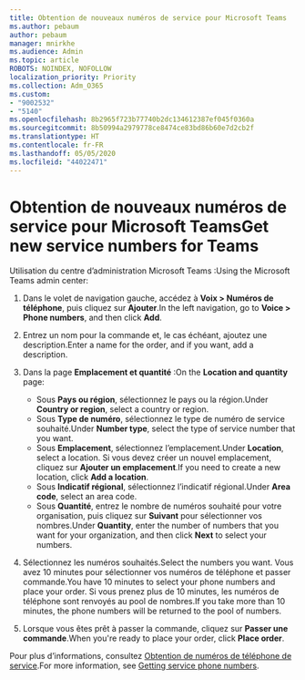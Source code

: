 ```yaml
---
title: Obtention de nouveaux numéros de service pour Microsoft Teams
ms.author: pebaum
author: pebaum
manager: mnirkhe
ms.audience: Admin
ms.topic: article
ROBOTS: NOINDEX, NOFOLLOW
localization_priority: Priority
ms.collection: Adm_O365
ms.custom:
- "9002532"
- "5140"
ms.openlocfilehash: 8b2965f723b77740b2dc134612387ef045f0360a
ms.sourcegitcommit: 8b50994a2979778ce8474ce83bd86b60e7d2cb2f
ms.translationtype: HT
ms.contentlocale: fr-FR
ms.lasthandoff: 05/05/2020
ms.locfileid: "44022471"
---
```

# <a name="get-new-service-numbers-for-teams"></a><span data-ttu-id="2bd81-102">Obtention de nouveaux numéros de service pour Microsoft Teams</span><span class="sxs-lookup"><span data-stu-id="2bd81-102">Get new service numbers for Teams</span></span>

<span data-ttu-id="2bd81-103">Utilisation du centre d’administration Microsoft Teams :</span><span class="sxs-lookup"><span data-stu-id="2bd81-103">Using the Microsoft Teams admin center:</span></span>

1. <span data-ttu-id="2bd81-104">Dans le volet de navigation gauche, accédez à **Voix > Numéros de téléphone**, puis cliquez sur **Ajouter**.</span><span class="sxs-lookup"><span data-stu-id="2bd81-104">In the left navigation, go to **Voice > Phone numbers**, and then click **Add**.</span></span>
2. <span data-ttu-id="2bd81-105">Entrez un nom pour la commande et, le cas échéant, ajoutez une description.</span><span class="sxs-lookup"><span data-stu-id="2bd81-105">Enter a name for the order, and if you want, add a description.</span></span>
3. <span data-ttu-id="2bd81-106">Dans la page **Emplacement et quantité** :</span><span class="sxs-lookup"><span data-stu-id="2bd81-106">On the **Location and quantity** page:</span></span>

    - <span data-ttu-id="2bd81-107">Sous **Pays ou région**, sélectionnez le pays ou la région.</span><span class="sxs-lookup"><span data-stu-id="2bd81-107">Under **Country or region**, select a country or region.</span></span>
    - <span data-ttu-id="2bd81-108">Sous **Type de numéro**, sélectionnez le type de numéro de service souhaité.</span><span class="sxs-lookup"><span data-stu-id="2bd81-108">Under **Number type**, select the type of service number that you want.</span></span>
    - <span data-ttu-id="2bd81-109">Sous **Emplacement**, sélectionnez l’emplacement.</span><span class="sxs-lookup"><span data-stu-id="2bd81-109">Under **Location**, select a location.</span></span> <span data-ttu-id="2bd81-110">Si vous devez créer un nouvel emplacement, cliquez sur **Ajouter un emplacement**.</span><span class="sxs-lookup"><span data-stu-id="2bd81-110">If you need to create a new location, click **Add a location**.</span></span>
    - <span data-ttu-id="2bd81-111">Sous **Indicatif régional**, sélectionnez l’indicatif régional.</span><span class="sxs-lookup"><span data-stu-id="2bd81-111">Under **Area code**, select an area code.</span></span>
    - <span data-ttu-id="2bd81-112">Sous **Quantité**, entrez le nombre de numéros souhaité pour votre organisation, puis cliquez sur **Suivant** pour sélectionner vos nombres.</span><span class="sxs-lookup"><span data-stu-id="2bd81-112">Under **Quantity**, enter the number of numbers that you want for your organization, and then click **Next** to select your numbers.</span></span>
    
4. <span data-ttu-id="2bd81-113">Sélectionnez les numéros souhaités.</span><span class="sxs-lookup"><span data-stu-id="2bd81-113">Select the numbers you want.</span></span> <span data-ttu-id="2bd81-114">Vous avez 10 minutes pour sélectionner vos numéros de téléphone et passer commande.</span><span class="sxs-lookup"><span data-stu-id="2bd81-114">You have 10 minutes to select your phone numbers and place your order.</span></span> <span data-ttu-id="2bd81-115">Si vous prenez plus de 10 minutes, les numéros de téléphone sont renvoyés au pool de nombres.</span><span class="sxs-lookup"><span data-stu-id="2bd81-115">If you take more than 10 minutes, the phone numbers will be returned to the pool of numbers.</span></span>
5. <span data-ttu-id="2bd81-116">Lorsque vous êtes prêt à passer la commande, cliquez sur **Passer une commande**.</span><span class="sxs-lookup"><span data-stu-id="2bd81-116">When you're ready to place your order, click **Place order**.</span></span>

<span data-ttu-id="2bd81-117">Pour plus d’informations, consultez [Obtention de numéros de téléphone de service](https://docs.microsoft.com/microsoftteams/getting-service-phone-numbers).</span><span class="sxs-lookup"><span data-stu-id="2bd81-117">For more information, see [Getting service phone numbers](https://docs.microsoft.com/microsoftteams/getting-service-phone-numbers).</span></span>
